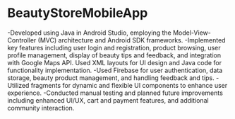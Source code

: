 # BeautyStoreMobileApp

-Developed using Java in Android Studio, employing the Model-View-Controller (MVC) architecture and Android SDK frameworks.
-Implemented key features including user login and registration, product browsing, user profile management, display of beauty tips and feedback, and integration with Google Maps API. Used XML layouts for UI design and Java code for functionality implementation.
-Used Firebase for user authentication, data storage, beauty product management, and handling feedback and tips.
-Utilized fragments for dynamic and flexible UI components to enhance user experience.
-Conducted manual testing and planned future improvements including enhanced UI/UX, cart and payment features, and additional community interaction.
